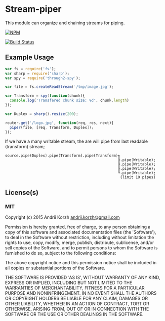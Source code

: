 # Stream-piper

This module can organize and chaining streams for piping.


[![NPM](https://nodei.co/npm/stream-piper.png)](https://nodei.co/npm/stream-piper/)

[![Build Status](https://img.shields.io/travis/korzhyk/stream-piper.svg?branch=master)](https://travis-ci.org/korzhyk/stream-piper) 

## Example Usage

```js
var fs = require('fs');
var sharp = require('sharp');
var spy = require('through2-spy');

var file = fs.createReadStream('/tmp/image.jpg');

var Transform = spy(function(chunk){
  console.log('Transfered chunk size: %d', chunk.length)
});

var Duplex = sharp().resize(200);

router.get('/logo.jpg', function(req, res, next){
  piper(file, [req, Transform, Duplex]);
});
```

If we have a many writable stream, the are will pipe from last readable
(transform) stream;

```
source.pipe(Duplex).pipe(Transform).pipe(Transform)╗
                                                   ╠.pipe(Writable);
                                                   ╠.pipe(Writable);
                                                   ╠.pipe(Writable);
                                                   ╚.pipe(Writable);
                                                    (limit 10 pipes)
```

## License(s)

### MIT

Copyright (c) 2015 Andrii Korzh <andrii.korzh@gmail.com>

Permission is hereby granted, free of charge, to any person obtaining
a copy of this software and associated documentation files (the
'Software'), to deal in the Software without restriction, including
without limitation the rights to use, copy, modify, merge, publish,
distribute, sublicense, and/or sell copies of the Software, and to
permit persons to whom the Software is furnished to do so, subject to
the following conditions:

The above copyright notice and this permission notice shall be
included in all copies or substantial portions of the Software.

THE SOFTWARE IS PROVIDED 'AS IS', WITHOUT WARRANTY OF ANY KIND,
EXPRESS OR IMPLIED, INCLUDING BUT NOT LIMITED TO THE WARRANTIES OF
MERCHANTABILITY, FITNESS FOR A PARTICULAR PURPOSE AND NONINFRINGEMENT.
IN NO EVENT SHALL THE AUTHORS OR COPYRIGHT HOLDERS BE LIABLE FOR ANY
CLAIM, DAMAGES OR OTHER LIABILITY, WHETHER IN AN ACTION OF CONTRACT,
TORT OR OTHERWISE, ARISING FROM, OUT OF OR IN CONNECTION WITH THE
SOFTWARE OR THE USE OR OTHER DEALINGS IN THE SOFTWARE.
